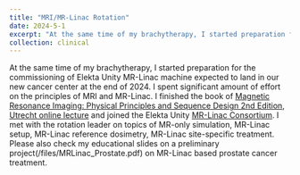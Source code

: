 ```yaml
---
title: "MRI/MR-Linac Rotation"
date: 2024-5-1
excerpt: "At the same time of my brachytherapy, I started preparation for the commissioning of Elekta Unity MR-Linac machine expected to land in our new cancer center at the end of 2024. I spent significant amount of effort on the principles of MRI and MR-Linac. I finished the book of [Magnetic Resonance Imaging: Physical Principles and Sequence Design 2nd Edition](https://www.amazon.com/Magnetic-Resonance-Imaging-Physical-Principles-ebook/dp/B00K499M2Y), [Utrecht online lecture](https://mrinradiotherapy.com/information-2024/) and joined the Elekta Unity [MR-Linac Consortium](https://mrlconsortium.org/). I met with the rotation leader on topics of MR-only simulation, MR-Linac setup, MR-Linac reference dosimetry, MR-Linac site-specific treatment. Please also check my educational slides on a preliminary project(/files/MRLinac_Prostate.pdf) on MR-Linac based prostate cancer treatment."
collection: clinical
--- 
```


At the same time of my brachytherapy, I started preparation for the commissioning of Elekta Unity MR-Linac machine expected to land in our new cancer center at the end of 2024. I spent significant amount of effort on the principles of MRI and MR-Linac. I finished the book of [Magnetic Resonance Imaging: Physical Principles and Sequence Design 2nd Edition](https://www.amazon.com/Magnetic-Resonance-Imaging-Physical-Principles-ebook/dp/B00K499M2Y), [Utrecht online lecture](https://mrinradiotherapy.com/information-2024/) and joined the Elekta Unity [MR-Linac Consortium](https://mrlconsortium.org/). I met with the rotation leader on topics of MR-only simulation, MR-Linac setup, MR-Linac reference dosimetry, MR-Linac site-specific treatment. Please also check my educational slides on a preliminary project(/files/MRLinac_Prostate.pdf) on MR-Linac based prostate cancer treatment.